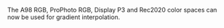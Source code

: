 The A98 RGB, ProPhoto RGB, Display P3 and Rec2020 color spaces can now be used
for gradient interpolation.